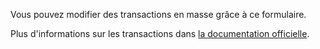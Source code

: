 Vous pouvez modifier des transactions en masse grâce à ce formulaire.

Plus d'informations sur les transactions dans [la documentation officielle](https://firefly-iii.readthedocs.io/en/latest/concepts/transactions.html).